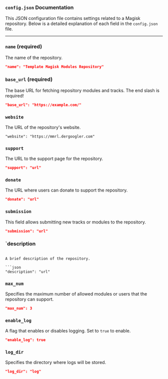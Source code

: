 ### `config.json` Documentation

This JSON configuration file contains settings related to a Magisk repository. Below is a detailed explanation of each field in the `config.json` file.

---

### `name` (required)

The name of the repository.

```json
"name": "Template Magisk Modules Repository"
```

### `base_url` (required)

The base URL for fetching repository modules and tracks. The end slash is required!

```json
"base_url": "https://example.com/"
```

### `website`

The URL of the repository's website.

```
"website": "https://mmrl.dergoogler.com"
```

### `support`

The URL to the support page for the repository.

```json
"support": "url"
```

### `donate`

The URL where users can donate to support the repository.

```json
"donate": "url"
```

### `submission`

This field allows submitting new tracks or modules to the repository.

```json
"submission": "url"
```

### `description

````

A brief description of the repository.

```json
"description": "url"
````

### `max_num`

Specifies the maximum number of allowed modules or users that the repository can support.

```json
"max_num": 3
```

### `enable_log`

A flag that enables or disables logging. Set to `true` to enable.

```json
"enable_log": true
```

### `log_dir`

Specifies the directory where logs will be stored.

```json
"log_dir": "log"
```